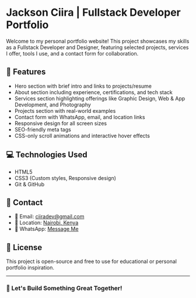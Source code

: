 # Jackson Ciira | Fullstack Developer Portfolio

Welcome to my personal portfolio website! This project showcases my skills as a Fullstack Developer and Designer, featuring selected projects, services I offer, tools I use, and a contact form for collaboration.


## 📌 Features

- Hero section with brief intro and links to projects/resume
- About section including experience, certifications, and tech stack
- Services section highlighting offerings like Graphic Design, Web & App Development, and Photography
- Projects section with real-world examples
- Contact form with WhatsApp, email, and location links
- Responsive design for all screen sizes
- SEO-friendly meta tags
- CSS-only scroll animations and interactive hover effects

## 💻 Technologies Used

- HTML5
- CSS3 (Custom styles, Responsive design)
- Git & GitHub

## 📱 Contact

- 📧 Email: [ciiradev@gmail.com](mailto:ciiradev@gmail.com)
- 📍 Location: [Nairobi, Kenya](https://www.google.com/maps?q=-1.2921,36.8219)
- 💬 WhatsApp: [Message Me](https://wa.me/254722530597)

## 📝 License

This project is open-source and free to use for educational or personal portfolio inspiration.

---

### 🚀 Let's Build Something Great Together!

